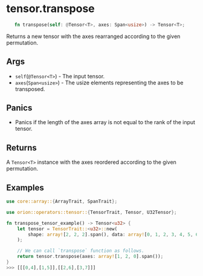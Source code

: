 # tensor.transpose

```rust 
   fn transpose(self: @Tensor<T>, axes: Span<usize>) -> Tensor<T>;
```

Returns a new tensor with the axes rearranged according to the given permutation.

## Args

* `self`(`@Tensor<T>`) - The input tensor.
* `axes`(`Span<usize>`) - The usize elements representing the axes to be transposed.

## Panics

* Panics if the length of the axes array is not equal to the rank of the input tensor.

## Returns

A `Tensor<T>` instance with the axes reordered according to the given permutation.

## Examples

```rust
use core::array::{ArrayTrait, SpanTrait};

use orion::operators::tensor::{TensorTrait, Tensor, U32Tensor};

fn transpose_tensor_example() -> Tensor<u32> {
    let tensor = TensorTrait::<u32>::new(
        shape: array![2, 2, 2].span(), data: array![0, 1, 2, 3, 4, 5, 6, 7].span(),
    );

    // We can call `transpose` function as follows.
    return tensor.transpose(axes: array![1, 2, 0].span());
}
>>> [[[0,4],[1,5]],[[2,6],[3,7]]]
```
